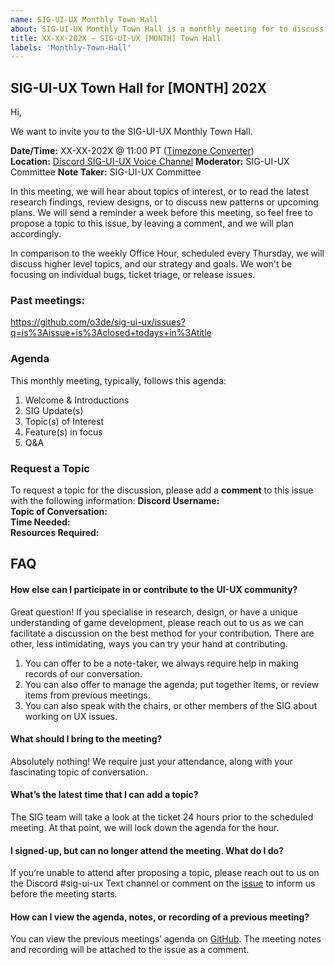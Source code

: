 ```yaml
---
name: SIG-UI-UX Monthly Town Hall
about: SIG-UI-UX Monthly Town Hall is a monthly meeting for to discuss our roadmap, topics of interest, and read the latest research findings, review design, or have an open conversation on upcoming plans.
title: XX-XX-202X — SIG-UI-UX [MONTH] Town Hall
labels: 'Monthly-Town-Hall'
---
```

## SIG-UI-UX Town Hall for [MONTH] 202X

Hi,

We want to invite you to the SIG-UI-UX Monthly Town Hall.

**Date/Time:** XX-XX-202X @ 11:00 PT ([Timezone Converter](https://www.timeanddate.com/worldclock/fixedtime.html?msg=TSC&iso=20221011T08&p1=234&ah=1))  
**Location:** [Discord SIG-UI-UX Voice Channel](https://discord.gg/Mc6jStmuMK)
**Moderator:** SIG-UI-UX Committee
**Note Taker:** SIG-UI-UX Committee

In this meeting, we will hear about topics of interest, or to read the latest research findings, review designs, or to discuss new patterns or upcoming plans. We will send a reminder a week before this meeting, so feel free to propose a topic to this issue, by leaving a comment, and we will plan accordingly.

In comparison to the weekly Office Hour, scheduled every Thursday, we will discuss higher level topics, and our strategy and goals. We won't be focusing on individual bugs, ticket triage, or release issues. 

### Past meetings:
 https://github.com/o3de/sig-ui-ux/issues?q=is%3Aissue+is%3Aclosed+todays+in%3Atitle

### Agenda
This monthly meeting, typically, follows this agenda:
1. Welcome & Introductions
2. SIG Update(s)
3. Topic(s) of Interest
4. Feature(s) in focus
5. Q&A

### Request a Topic
To request a topic for the discussion, please add a **comment** to this issue with the following information:
**Discord Username:**    
**Topic of Conversation:**    
**Time Needed:**   
**Resources Required:**  

## FAQ
#### How else can I participate in or contribute to the UI-UX community?

Great question! If you specialise in research, design, or have a unique understanding of game development, please reach out to us as we can facilitate a discussion on the best method for your contribution. There are other, less intimidating, ways you can try your hand at contributing.  

1.  You can offer to be a note-taker, we always require help in making records of our conversation.
2.  You can also offer to manage the agenda; put together items, or review items from previous meetings.
3.  You can also speak with the chairs, or other members of the SIG about working on UX issues.

#### What should I bring to the meeting?
Absolutely nothing! We require just your attendance, along with your fascinating topic of conversation.  

#### What’s the latest time that I can add a topic?
The SIG team will take a look at the ticket 24 hours prior to the scheduled meeting. At that point, we will lock down the agenda for the hour.  

#### I signed-up, but can no longer attend the meeting. What do I do?
If you’re unable to attend after proposing a topic, please reach out to us on the Discord #sig-ui-ux Text channel or comment on the [issue](https://github.com/o3de/sig-ui-ux/issues?q=is%3Aissue+is%3Aclosed+todays+in%3Atitle) to inform us before the meeting starts.  

#### How can I view the agenda, notes, or recording of a previous meeting?
You can view the previous meetings’ agenda on [GitHub](https://github.com/o3de/sig-ui-ux/issues?q=is%3Aissue+is%3Aclosed+todays+in%3Atitle). The meeting notes and recording will be attached to the issue as a comment.
